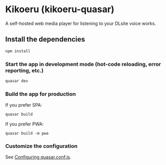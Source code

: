 # Kikoeru (kikoeru-quasar)

A self-hosted web media player for listening to your DLsite voice works.

## Install the dependencies
```bash
npm install
```

### Start the app in development mode (hot-code reloading, error reporting, etc.)
```bash
quasar dev
```


### Build the app for production
If you prefer SPA:
```bash
quasar build
```
If you prefer PWA:
```
quasar build -m pwa
```

### Customize the configuration
See [Configuring quasar.conf.js](https://quasar.dev/quasar-cli/quasar-conf-js).
